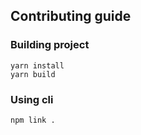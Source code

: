 ## Contributing guide

### Building project

```
yarn install
yarn build
```
 
### Using cli

```
npm link .
```